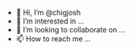 - 👋 Hi, I’m @chigjosh
- 👀 I’m interested in ...
- 💞️ I’m looking to collaborate on ...
- 📫 How to reach me ...

<!---
chigjosh/chigjosh is a ✨ special ✨ repository because its `README.md` (this file) appears on your GitHub profile.
You can click the Preview link to take a look at your changes.
--->
